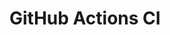 # GitHub Actions CI




























































































































































































































































































































































































































































































































































































































































































































































































































































































































































































































































































































































































































































































































































































































































































































































































































































































































































































































































































































































































































































































































































































































































































































































































































































































